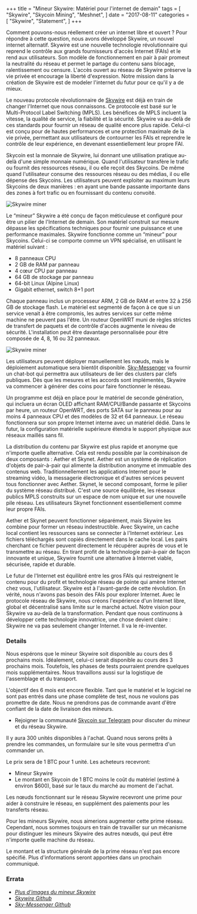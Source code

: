 +++
title = "Mineur Skywire: Matériel pour l'internet de demain"
tags = [
    "Skywire",
    "Skycoin Mining",
    "Meshnet",
]
date = "2017-08-11"
categories = [
    "Skywire",
    "Statement",
]
+++

Comment pouvons-nous réellement créer un internet libre et ouvert ? Pour répondre 
à cette question, nous avons développé Skywire, un nouvel internet alternatif. 
Skywire est une nouvelle technologie révolutionnaire qui reprend le contrôle aux 
grands fournisseurs d'accès Internet (FAIs) et le rend aux utilisateurs. Son modèle 
de fonctionnement en pair à pair promeut la neutralité du réseau et permet le partage 
du contenu sans blocage, ralentissement ou censure. L'accès ouvert au réseau de Skywire 
préserve la vie privée et encourage la liberté d'expression. Notre mission dans la création 
de Skywire est de modeler l'internet du futur pour ce qu'il y a de mieux.

Le nouveau protocole révolutionnaire de [Skywire](https://github.com/skycoin/skywire) 
est déjà en train de changer l'Internet que nous connaissons. Ce protocole est basé 
sur le Multi-Protocol Label Switching (MPLS). 
Les bénéfices de MPLS incluent la vitesse, la qualité de service, la fiabilité et 
la sécurité. 
Skywire va au-delà de ces standards pour fournir un réseau de qualité encore 
plus rapide. 
Celui-ci est conçu pour de hautes performances et une protection maximale de la vie 
privée, permettant aux utilisateurs de contourner les FAIs et reprendre le contrôle de 
leur expérience, en devenant essentiellement leur propre FAI.

Skycoin est la monnaie de Skywire, lui donnant une utilisation pratique au-delà 
d'une simple monnaie numérique. Quand l'utilisateur transfère le trafic ou fournit 
des ressources réseau, il ou elle reçoit des Skycoins. De même quand l'utilisateur 
consume des ressources réseau ou des médias, il ou elle dépense des Skycoins. Les 
utilisateurs peuvent exploiter au maximum leurs Skycoins de deux manières : en ayant 
une bande passante importante dans des zones à fort trafic ou en fournissant 
du contenu convoité.

![Skywire miner](https://i.imgur.com/ASFEeYi.jpg)

Le “mineur” Skywire a été conçu de façon méticuleuse et configuré pour être un 
pilier de l'Internet de demain. Son matériel construit sur mesure dépasse les 
spécifications techniques pour fournir une puissance et une performance maximales. 
Skywire fonctionne comme un  “mineur” pour Skycoins. Celui-ci se comporte comme 
un VPN spécialisé, en utilisant le matériel suivant : 

- 8 panneaux CPU
- 2 GB de RAM par panneau
- 4 cœur CPU par panneau
- 64 GB de stockage par panneau
- 64-bit Linux (Alpine Linux)
- Gigabit ethernet, switch 8+1 port

Chaque panneau inclus un processeur ARM, 2 GB de RAM et entre 32 à 256 GB de 
stockage flash. Le matériel est segmenté de façon à ce que si un service venait à 
être compromis, les autres services sur cette même machine ne peuvent pas l'être. 
Un routeur OpenWRT muni de règles strictes de transfert de paquets et de contrôle 
d'accès augmente le niveau de sécurité. 
L'installation peut être davantage personnalisée pour être composée de 4, 8, 16 ou 32 
panneaux.

![Skywire miner](https://i.imgur.com/2zj4CUV.jpg)

Les utilisateurs peuvent déployer manuellement les nœuds, mais le déploiement 
automatique sera bientôt disponible. [Sky-Messenger](https://github.com/skycoin/net) 
va fournir un chat-bot qui permettra aux utilisateurs de lier des clusters par clefs 
publiques. Dès que les mesures et les accords sont implémentés, Skywire va commencer à 
générer des coins pour faire fonctionner le réseau.

Un programme est déjà en place pour le matériel de seconde génération, qui incluera 
un écran OLED affichant RAM/CPU/Bande passante et Skycoins par heure, un routeur 
OpenWRT, des ports SATA sur le panneau pour au moins 4 panneaux CPU et des modèles 
de 32 et 64 panneaux. Le réseau fonctionnera sur son propre Internet interne avec 
un matériel dédié. Dans le futur, la configuration matérielle supérieure étendra le 
support physique aux réseaux maillés sans fil.

La distribution du contenu par Skywire est plus rapide et anonyme que n'importe 
quelle alternative. Cela est rendu possible par la combinaison de deux composants : 
Aether et Skynet. Aether est un système de réplication d'objets de pair-à-pair qui 
alimente la distribution anonyme et immuable des contenus web. Traditionnellement 
les applications Internet pour le streaming vidéo, la messagerie électronique et 
d'autres services peuvent tous fonctionner avec Aether. Skynet, le second composant, 
forme le pilier du système réseau distribué. C'est une source équilibrée, les réseaux 
publics MPLS construits sur un espace de nom unique et sur une nouvelle pile réseau. 
Les utilisateurs Skynet fonctionnent essentiellement comme leur propre FAIs.

Aether et Skynet peuvent fonctionner séparément, mais Skywire les combine pour 
former un réseau indestructible. Avec Skywire, un cache local contient les ressources 
sans se connecter à l'Internet extérieur. Les fichiers téléchargés sont copiés
directement dans le cache local. Les pairs cherchant ce fichier peuvent directement 
le récupérer auprès de vous et le transmettre au réseau. En tirant profit de 
la technologie pair-à-pair de façon innovante et unique, Skywire fournit une 
alternative à Internet viable, sécurisée, rapide et durable. 

Le futur de l'Internet est équilibré entre les gros FAIs qui restreignent le 
contenu pour du profit et technologie réseau de pointe qui amène Internet chez vous, 
l'utilisateur. Skywire est à l'avant-garde de cette révolution. En vérité, 
nous n'avons pas besoin des FAIs pour explorer Internet. Avec le protocole réseau 
de Skywire, nous créons l'expérience d'un Internet libre, global et décentralisé 
sans limite sur le marché actuel. Notre vision pour Skywire va au-delà de la 
transformation. Pendant que nous continuons à développer cette technologie 
innovatrice, une chose devient claire : 
Skywire ne va pas seulement changer Internet. Il va le ré-inventer. 

### Details

Nous espérons que le mineur Skywire soit disponible au cours des 6 prochains mois. 
Idéalement, celui-ci serait disponible au cours des 3 prochains mois. Toutefois, 
les phases de tests pourraient prendre quelques mois supplémentaires.
Nous travaillons aussi sur la logistique de l'assemblage et du transport. 

L'objectif des 6 mois est encore flexible. Tant que le matériel et le logiciel 
ne sont pas entrés dans une phase complète de test, nous ne voulons pas promettre 
de date. Nous ne prendrons pas de commande avant d'être confiant de la date de 
livraison des mineurs. 

* Rejoigner la communauté [Skycoin sur Telegram](https://t.me/Skycoin) pour 
discuter du mineur et du réseau Skywire. 

Il y aura 300 unités disponibles à l'achat. Quand nous serons prêts à prendre les 
commandes, un formulaire sur le site vous permettra d'un commander un. 

Le prix sera de 1 BTC pour 1 unité. Les acheteurs recevront: 

* Mineur Skywire 
* Le montant en Skycoin de 1 BTC moins le coût du matériel (estimé à environ $600), 
basé sur le taux du marché au moment de l'achat. 

Les nœuds fonctionnant sur le réseau Skywire recevront une prime pour aider à 
construire le réseau, en supplément des paiements pour les transferts réseau. 

Pour les mineurs Skywire, nous aimerions augmenter cette prime réseau. 
Cependant, nous sommes toujours en train de travailler sur un mécanisme pour 
distinguer les mineurs Skywire des autres nœuds, qui peut être n'importe quelle 
machine du réseau. 

Le montant et la structure générale de la prime réseau n'est pas encore spécifié. 
Plus d'informations seront apportées dans un prochain communiqué. 


### Errata

- *[Plus d'images du mineur Skywire](https://imgur.com/a/mpnzh)*
- *[Skywire Github](https://github.com/skycoin/skywire)*
- *[Sky-Messenger Github](https://github.com/skycoin/net)*
